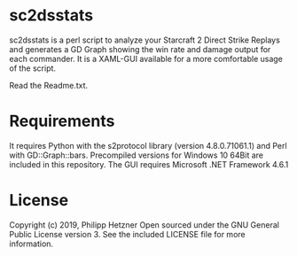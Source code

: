 # sc2dsstats

sc2dsstats is a perl script to analyze your Starcraft 2 Direct Strike Replays and generates a GD Graph showing the win rate and damage output for each commander. 
It is a XAML-GUI available for a more comfortable usage of the script.

Read the Readme.txt.

# Requirements
It requires Python with the s2protocol library (version 4.8.0.71061.1) and Perl with GD::Graph::bars.
Precompiled versions for Windows 10 64Bit are included in this repository. 
The GUI requires Microsoft .NET Framework 4.6.1

# License

Copyright (c) 2019, Philipp Hetzner
Open sourced under the GNU General Public License version 3. See the included LICENSE file for more information.

